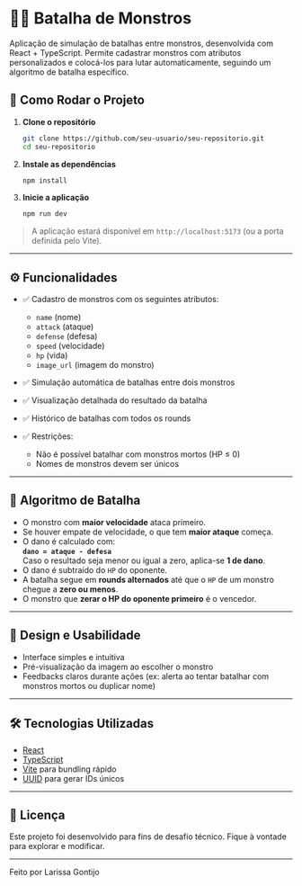 # 🧟‍♂️ Batalha de Monstros

Aplicação de simulação de batalhas entre monstros, desenvolvida com React + TypeScript. Permite cadastrar monstros com atributos personalizados e colocá-los para lutar automaticamente, seguindo um algoritmo de batalha específico.

## 🚀 Como Rodar o Projeto

1. **Clone o repositório**
   ```bash
   git clone https://github.com/seu-usuario/seu-repositorio.git
   cd seu-repositorio
   ```

2. **Instale as dependências**
   ```bash
   npm install
   ```

3. **Inicie a aplicação**
   ```bash
   npm run dev
   ```

> A aplicação estará disponível em `http://localhost:5173` (ou a porta definida pelo Vite).

---

## ⚙️ Funcionalidades

- ✅ Cadastro de monstros com os seguintes atributos:
  - `name` (nome)
  - `attack` (ataque)
  - `defense` (defesa)
  - `speed` (velocidade)
  - `hp` (vida)
  - `image_url` (imagem do monstro)

- ✅ Simulação automática de batalhas entre dois monstros
- ✅ Visualização detalhada do resultado da batalha
- ✅ Histórico de batalhas com todos os rounds
- ✅ Restrições:
  - Não é possível batalhar com monstros mortos (HP ≤ 0)
  - Nomes de monstros devem ser únicos

---

## 🤖 Algoritmo de Batalha

- O monstro com **maior velocidade** ataca primeiro.
- Se houver empate de velocidade, o que tem **maior ataque** começa.
- O dano é calculado com:  
  **`dano = ataque - defesa`**  
  Caso o resultado seja menor ou igual a zero, aplica-se **1 de dano**.
- O dano é subtraído do `HP` do oponente.
- A batalha segue em **rounds alternados** até que o `HP` de um monstro chegue a **zero ou menos**.
- O monstro que **zerar o HP do oponente primeiro** é o vencedor.

---

## 💄 Design e Usabilidade

- Interface simples e intuitiva
- Pré-visualização da imagem ao escolher o monstro
- Feedbacks claros durante ações (ex: alerta ao tentar batalhar com monstros mortos ou duplicar nome)

---


## 🛠️ Tecnologias Utilizadas

- [React](https://reactjs.org/)
- [TypeScript](https://www.typescriptlang.org/)
- [Vite](https://vitejs.dev/) para bundling rápido
- [UUID](https://www.npmjs.com/package/uuid) para gerar IDs únicos

---

## 📄 Licença

Este projeto foi desenvolvido para fins de desafio técnico. Fique à vontade para explorar e modificar.

---

Feito por Larissa Gontijo
